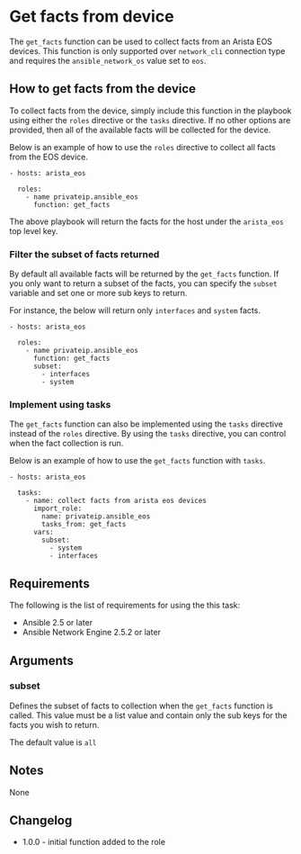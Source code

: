 # Get facts from device
The `get_facts` function can be used to collect facts from an Arista EOS
devices.  This function is only supported over `network_cli` connection
type and requires the `ansible_network_os` value set to `eos`.

## How to get facts from the device
To collect facts from the device, simply include this function in the playbook
using either the `roles` directive or the `tasks` directive.  If no other
options are provided, then all of the available facts will be collected for the
device.

Below is an example of how to use the `roles` directive to collect all facts
from the EOS device.

```
- hosts: arista_eos

  roles:
    - name privateip.ansible_eos
      function: get_facts
```

The above playbook will return the facts for the host under the `arista_eos`
top level key.  

### Filter the subset of facts returned
By default all available facts will be returned by the `get_facts` function.
If you only want to return a subset of the facts, you can specify the `subset`
variable and set one or more sub keys to return.  

For instance, the below will return only `interfaces` and `system` facts.

```
- hosts: arista_eos

  roles:
    - name privateip.ansible_eos
      function: get_facts
      subset: 
        - interfaces
        - system
```

### Implement using tasks
The `get_facts` function can also be implemented using the `tasks` directive
instead of the `roles` directive.  By using the `tasks` directive, you can
control when the fact collection is run. 

Below is an example of how to use the `get_facts` function with `tasks`.

```
- hosts: arista_eos

  tasks:
    - name: collect facts from arista eos devices
      import_role:
        name: privateip.ansible_eos
        tasks_from: get_facts
      vars:
        subset:
          - system
          - interfaces
```

## Requirements
The following is the list of requirements for using the this task:

* Ansible 2.5 or later
* Ansible Network Engine 2.5.2 or later

## Arguments

### subset 

Defines the subset of facts to collection when the `get_facts` function is
called.  This value must be a list value and contain only the sub keys for the
facts you wish to return.

The default value is `all`

## Notes
None

## Changelog

* 1.0.0 - initial function added to the role

